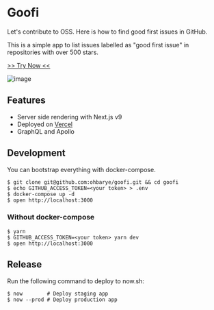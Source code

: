 # Goofi

Let's contribute to OSS. Here is how to find good first issues in GitHub.

This is a simple app to list issues labelled as "good first issue" in repositories with over 500 stars.

[>> Try Now <<](https://goofi.vercel.app/)

![image](https://user-images.githubusercontent.com/1811616/42405589-0130aafc-81d4-11e8-967a-e665a04ecb9c.png)

## Features

- Server side rendering with Next.js v9
- Deployed on [Vercel](https://vercel.com/)
- GraphQL and Apollo

## Development

You can bootstrap everything with docker-compose.

```shell
$ git clone git@github.com:ohbarye/goofi.git && cd goofi
$ echo GITHUB_ACCESS_TOKEN=<your token> > .env
$ docker-compose up -d
$ open http://localhost:3000
```

### Without docker-compose

```shell
$ yarn
$ GITHUB_ACCESS_TOKEN=<your token> yarn dev
$ open http://localhost:3000
```

## Release

Run the following command to deploy to now.sh:

```shell
$ now        # Deploy staging app
$ now --prod # Deploy production app
```
